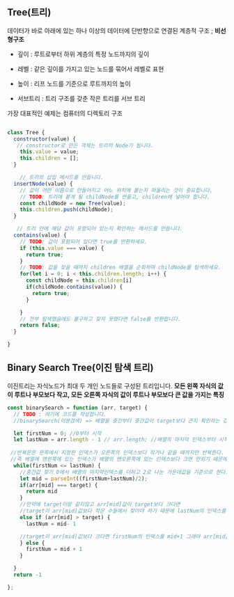 ## Tree(트리)

데이터가 바로 아래에 있는 하나 이상의 데이터에 단반향으로 연결된 계층적 구조 ; **비선형구조**
- 깊이 : 루트로부터 하위 계층의 특정 노드까지의 깊이

- 레벨 : 같은 깊이를 가지고 있는 노드를 묶어서 레벨로 표현

- 높이 : 리프 노드를 기준으로 루트까지의 높이

- 서브트리 : 트리 구조를 갖춘 작은 트리를 서브 트리

가장 대표적인 예제는 컴퓨터의 디렉토리 구조

```js

class Tree {
  constructor(value) {
   // constructor로 만든 객체는 트리의 Node가 됩니다.
    this.value = value;
    this.children = [];
  }

	// 트리의 삽입 메서드를 만듭니다.
  insertNode(value) {
    // 값이 어떤 이름으로 만들어지고 어느 위치에 붙는지 떠올리는 것이 중요합니다.
    // TODO: 트리에 붙게 될 childNode를 만들고, children에 넣어야 합니다.
    const childNode = new Tree(value);
    this.children.push(childNode);
  }

   // 트리 안에 해당 값이 포함되어 있는지 확인하는 메서드를 만듭니다.
  contains(value) {
    // TODO: 값이 포함되어 있다면 true를 반환하세요. 
    if (this.value === value) {
      return true;
    }
    // TODO: 값을 찾을 때까지 children 배열을 순회하며 childNode를 탐색하세요.
    for(let i = 0; i < this.children.length; i++) {
      const childNode = this.children[i]
      if(childNode.contains(value)) {
        return true;
      }

    }
    // 전부 탐색했음에도 불구하고 찾지 못했다면 false를 반환합니다.
    return false;
  }

}
```


## Binary Search Tree(이진 탐색 트리)

이진트리는 자식노드가 최대 두 개인 노드들로 구성된 트리입니다. 
**모든 왼쪽 자식의 값이 루트나 부모보다 작고, 모든 오른쪽 자식의 값이 루트나 부모보다 큰 값을 가지는 특징**

```js
const binarySearch = function (arr, target) {
  // TODO : 여기에 코드를 작성합니다.
  //binarySearch(이분검색) => 배열을 중간부터 중간값이 target보다 큰지 확인하는 검색

  let firstNum = 0; //0부터 시작
  let lastNum = arr.length - 1 // arr.length; //배열의 마지막 인덱스부터 시작
 
 //반복문은 왼쪽에서 지정한 인덱스가 오른쪽의 인덱스보다 작거나 같을 때까지만 반복한다. 
 //즉 배열에 맨왼쪽에 있는 인덱스가 배열의 맨오른쪽에 있는 인덱스보다 크면 안되기 때문에
  while(firstNum <= lastNum) {
    //중간값 찾기 0에서 배열의 마지막인덱스를 더하고 2로 나눈 가운데값을 기준으로 한다.
    let mid = parseInt((firstNum+lastNum)/2);
    if(arr[mid] === target) {
      return mid
    }
    //만약에 target이랑 같지않고 arr[mid]값이 target보다 크다면
    //target이 arr[mid]값보다 작은 수들에서 찾아야 하기 때문에 lastNum의 인덱스를 mid-1
    else if (arr[mid] > target) {
      lastNum = mid- 1

    //target이 arr[mid]값보다 크다면 firstNum의 인덱스를 mid+1 그래야 arr[mid]값보다 큰 수들을 찾아야 하기 때문에 
    } else {
      firstNum = mid + 1
    } 

  }
  return -1

};

```

